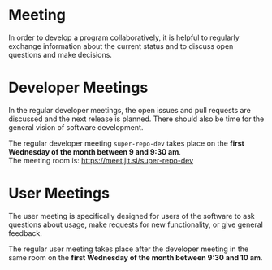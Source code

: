 # Meeting

In order to develop a program collaboratively, it is helpful to regularly
exchange information about the current status and to discuss open questions
and make decisions.

# Developer Meetings

In the regular developer meetings, the open issues and pull requests are
discussed and the next release is planned. There should also be time for
the general vision of software development.

The regular developer meeting `super-repo-dev` takes place on the
**first Wednesday of the month between 9 and 9:30 am**. <br>
The meeting room is: https://meet.jit.si/super-repo-dev

# User Meetings

The user meeting is specifically designed for users of the software to ask
questions about usage, make requests for new functionality,
or give general feedback.

The regular user meeting takes place after the developer meeting in the same
room on the **first Wednesday of the month between 9:30 and 10 am**.
